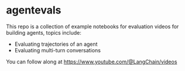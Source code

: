 # agentevals

This repo is a collection of example notebooks for evaluation videos for building agents, topics include: 
- Evaluating trajectories of an agent
- Evaluating multi-turn conversations 

You can follow along at https://www.youtube.com/@LangChain/videos 

